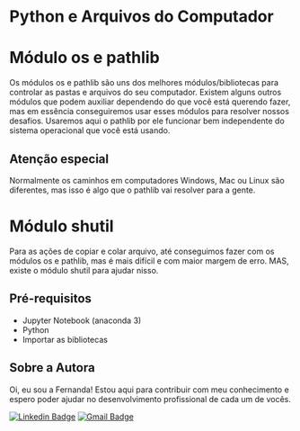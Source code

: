 # Python e Arquivos do Computador

# Módulo os e pathlib
Os módulos os e pathlib são uns dos melhores módulos/bibliotecas para controlar as pastas e arquivos do seu computador. Existem alguns outros módulos que podem auxiliar dependendo do que você está querendo fazer, mas em essência conseguiremos usar esses módulos para resolver nossos desafios.
Usaremos aqui o pathlib por ele funcionar bem independente do sistema operacional que você está usando.

## Atenção especial
Normalmente os caminhos em computadores Windows, Mac ou Linux são diferentes, mas isso é algo que o pathlib vai resolver para a gente.

# Módulo shutil
Para as ações de copiar e colar arquivo, até conseguimos fazer com os módulos os e pathlib, mas é mais difícil e com maior margem de erro. MAS, existe o módulo shutil para ajudar nisso.

## Pré-requisitos 
- Jupyter Notebook (anaconda 3)
- Python
- Importar as bibliotecas 

## Sobre a Autora
Oi, eu sou a Fernanda! Estou aqui para contribuir com meu conhecimento e espero poder ajudar no desenvolvimento profissional de cada um de vocês.

[![Linkedin Badge](https://img.shields.io/badge/-Fernanda_Maki_Hirose-blue?style=flat-square&logo=Linkedin&logoColor=white&link=https://www.linkedin.com/in/fernanda-maki-hirose-801117208/)](https://www.linkedin.com/in/fernanda-maki-hirose-801117208/)  [![Gmail Badge](https://img.shields.io/badge/-femahi2020@gmail.com-c14438?style=flat-square&logo=Gmail&logoColor=white&link=mailto:femahi2020@gmail.com)](mailto:femahi2020@gmail.com)
